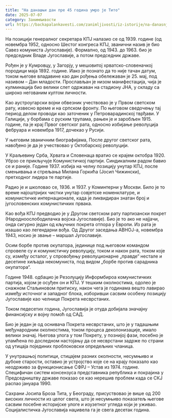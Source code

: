 ```yaml
---
title: "На данашњи дан пре 45 година умро је Тито"
date: 2025-07-07
category: Занимљивости
url: https://backapalankavesti.com/zanimljivosti/iz-istorije/na-danasnji-dan-pre-45-godina-umro-je-tito/
---
```


На позицији генералног секретара КПЈ налазио се од 1939. године (од новембра 1952, односно Шестог конгреса КПЈ, званични назив је био Савез комуниста Југославије). Формално, од 1943. до 1963. био је председник Владе Југославије, а потом председник државе.

Рођен је у Кумровцу, у Загорју, у мешовитој хрватско-словеначкој породици маја 1892. године. Иако је познато да то није тачан датум, током његове владавине као дан рођења обележаван је 25. мај, под називом – Дан младости. Прослављан је низом манифестација, чија је кулминација био велики слет одржаван на стадиону ЈНА, у складу са широко негованим култом личности.

Као аустроугарски војни обвезник учествовао је у Првом светском рату, извесно време и на српском фронту. По његовом сведочењу тај период делом проводи као заточеник у Петроварадинској тврђави. У Галицији, у борбама с руским трупама, рањен је и заробљен 1915. године, па је крај Првог светског рата, односно избијање револуција фебруара и новембра 1917, дочекао у Русији.

У његовим званичним биографијама, После другог светског рата, навођено је да је учествовао у Октобарској револуцији.

У Краљевину Срба, Хрвата и Словенаца вратио се крајем октобра 1920. Убрзо се прикључује Комунистичкој партији. Синдикалним радом бавио се и раније. Године 1937. избија на челну позицију унутар КПЈ, после смењивања и стрељања Милана Горкића (Јосип Чижински), претходног лидера те партије.

Радио је и школовао се, 1936. и 1937. у Коминтерни у Москви. Било је то време најоштријих чистки унутар совјетске номенклатуре, и комунистичке интернационале, када је ликвидиран знатан број и југословенских комунистичких првака.

Као вођа КПЈ предводио је у Другом светском рату партизански покрет (Народноослободилачка војска Југославије). Био је то ако не најјачи, онда сигурно један од кључних покрета отпора у Европи. Из рата је изашао као легендарни вођа. Од Другог заседања АВНОЈ-а, новембра 1943, носио је звање – маршал Југославије.

Осим борбе против окупатора, јединице под његовом командом спровеле су и комунистичку револуцију, током и након рата, током које су, између осталог, у спровођењу револуционарне „правде“ нестале и десетине хиљада некомуниста, под видом „борбе против сарадника окупатора“.

Године 1948. одбацио је Резолуцију Информбироа комунистичких партија, којом је осуђен он и КПЈ. У тешким околностима, одолео је снажном Стаљиновом притиску, након чега је годинама вешто лавирао између источног и западног блока, изборивши сасвим особену позицију Југославије као челнице Покрета несврстаних.

Током педесетих година, Југославија је отуда добијала значајну финансијску и војну помоћ од САД.

Био је један је од оснивача Покрета несврстаних, што је у тадашњим међународним околностима, током процеса деколонизације, имало велики значај. Његова улога у том Покрету, у познијој фази, посебно је упамћена по доследном настојању да се несврстани задрже по страни од утицаја појединих проблоковски опредељних чланица.

У унутрашњој политици, стицајем разних околности, несумњиво и дубоке старости, оставио је устројство које се на крају показало као неодрживо за функционисање СФРЈ – Устав из 1974. године. Специфичан систем консензуса представника република и покрајина у Председништву државе показао се као нерешив проблем када се СКЈ распао јануара 1990.

Сахрани Јосипа Броза Тита, у Београду, присуствовао је више од 200 високих личности из целог света, што је несумњиво показатељ његове сасвим посебне историјске улоге и изузетног угледа који је уживао. Социјалистичка Југославија наџивела га је свега десетак година.

